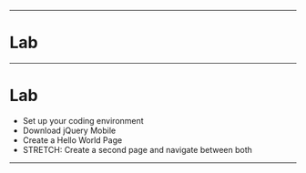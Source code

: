 <!--
{
	"title": "Lab",
	"sidebar": false,
	"theme": "jquery-mobile",
	"plugins": [ "jquerymobile" ]
}
-->
---
# Lab

---

<!-- { "section": "Lab" } -->

# Lab

* Set up your coding environment
* Download jQuery Mobile
* Create a Hello World Page
* STRETCH: Create a second page and navigate between both

---
